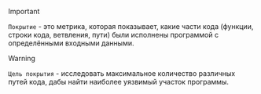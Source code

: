
> [!important] 
> `Покрытие` - это метрика, которая показывает, какие части кода (функции, строки кода, ветвления, пути) были исполнены программой с определёнными входными данными.

> [!warning] 
> `Цель покрытия` - исследовать максимальное количество различных путей кода, дабы найти наиболее уязвимый участок программы.



